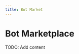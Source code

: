 ```yaml
---
title: Bot Market
---
```

# Bot Marketplace
TODO: Add content



<!-- Internal References -->
<!-- External References -->

